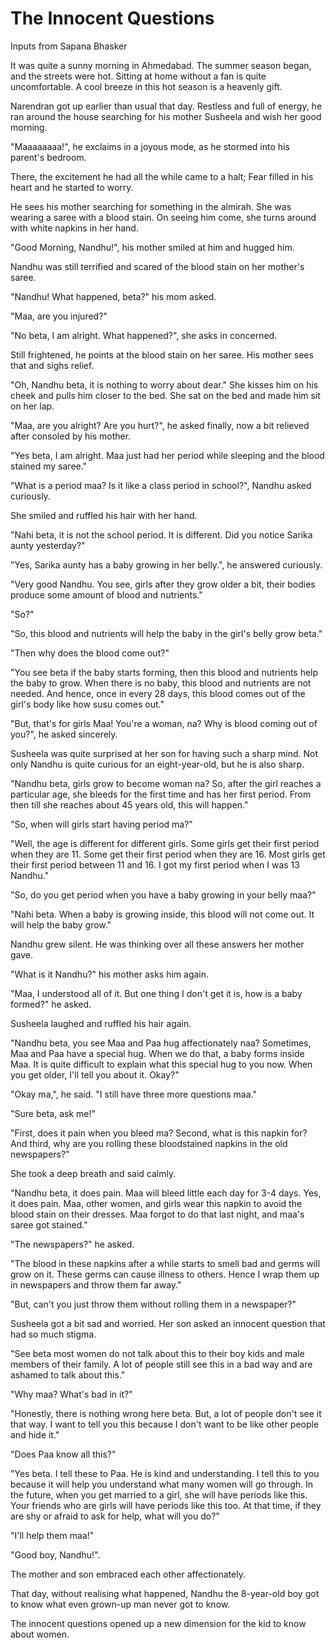 The Innocent Questions
======================

Inputs from Sapana Bhasker

It was quite a sunny morning in Ahmedabad. The summer season began, and
the streets were hot. Sitting at home without a fan is quite
uncomfortable. A cool breeze in this hot season is a heavenly gift.

Narendran got up earlier than usual that day. Restless and full of
energy, he ran around the house searching for his mother Susheela and
wish her good morning.

\"Maaaaaaaa!\", he exclaims in a joyous mode, as he stormed into his
parent\'s bedroom.

There, the excitement he had all the while came to a halt; Fear filled
in his heart and he started to worry.

He sees his mother searching for something in the almirah. She was
wearing a saree with a blood stain. On seeing him come, she turns around
with white napkins in her hand.

\"Good Morning, Nandhu!\", his mother smiled at him and hugged him.

Nandhu was still terrified and scared of the blood stain on her
mother\'s saree.

\"Nandhu! What happened, beta?\" his mom asked.

\"Maa, are you injured?\"

\"No beta, I am alright. What happened?\", she asks in concerned.

Still frightened, he points at the blood stain on her saree. His mother
sees that and sighs relief.

\"Oh, Nandhu beta, it is nothing to worry about dear.\" She kisses him
on his cheek and pulls him closer to the bed. She sat on the bed and
made him sit on her lap.

\"Maa, are you alright? Are you hurt?\", he asked finally, now a bit
relieved after consoled by his mother.

\"Yes beta, I am alright. Maa just had her period while sleeping and the
blood stained my saree.\"

\"What is a period maa? Is it like a class period in school?\", Nandhu
asked curiously.

She smiled and ruffled his hair with her hand.

\"Nahi beta, it is not the school period. It is different. Did you
notice Sarika aunty yesterday?\"

\"Yes, Sarika aunty has a baby growing in her belly.\", he answered
curiously.

\"Very good Nandhu. You see, girls after they grow older a bit, their
bodies produce some amount of blood and nutrients.\"

\"So?\"

\"So, this blood and nutrients will help the baby in the girl\'s belly
grow beta.\"

\"Then why does the blood come out?\"

\"You see beta if the baby starts forming, then this blood and nutrients
help the baby to grow. When there is no baby, this blood and nutrients
are not needed. And hence, once in every 28 days, this blood comes out
of the girl\'s body like how susu comes out.\"

\"But, that\'s for girls Maa! You\'re a woman, na? Why is blood coming
out of you?\", he asked sincerely.

Susheela was quite surprised at her son for having such a sharp mind.
Not only Nandhu is quite curious for an eight-year-old, but he is also
sharp.

\"Nandhu beta, girls grow to become woman na? So, after the girl reaches
a particular age, she bleeds for the first time and has her first
period. From then till she reaches about 45 years old, this will
happen.\"

\"So, when will girls start having period ma?\"

\"Well, the age is different for different girls. Some girls get their
first period when they are 11. Some get their first period when they are
16. Most girls get their first period between 11 and 16. I got my first
period when I was 13 Nandhu.\"

\"So, do you get period when you have a baby growing in your belly
maa?\"

\"Nahi beta. When a baby is growing inside, this blood will not come
out. It will help the baby grow.\"

Nandhu grew silent. He was thinking over all these answers her mother
gave.

\"What is it Nandhu?\" his mother asks him again.

\"Maa, I understood all of it. But one thing I don\'t get it is, how is
a baby formed?\" he asked.

Susheela laughed and ruffled his hair again.

\"Nandhu beta, you see Maa and Paa hug affectionately naa? Sometimes,
Maa and Paa have a special hug. When we do that, a baby forms inside
Maa. It is quite difficult to explain what this special hug to you now.
When you get older, I\'ll tell you about it. Okay?\"

\"Okay ma,\", he said. \"I still have three more questions maa.\"

\"Sure beta, ask me!\"

\"First, does it pain when you bleed ma? Second, what is this napkin
for? And third, why are you rolling these bloodstained napkins in the
old newspapers?\"

She took a deep breath and said calmly.

\"Nandhu beta, it does pain. Maa will bleed little each day for 3-4
days. Yes, it does pain. Maa, other women, and girls wear this napkin to
avoid the blood stain on their dresses. Maa forgot to do that last
night, and maa\'s saree got stained.\"

\"The newspapers?\" he asked.

\"The blood in these napkins after a while starts to smell bad and germs
will grow on it. These germs can cause illness to others. Hence I wrap
them up in newspapers and throw them far away.\"

\"But, can\'t you just throw them without rolling them in a newspaper?\"

Susheela got a bit sad and worried. Her son asked an innocent question
that had so much stigma.

\"See beta most women do not talk about this to their boy kids and male
members of their family. A lot of people still see this in a bad way and
are ashamed to talk about this.\"

\"Why maa? What\'s bad in it?\"

\"Honestly, there is nothing wrong here beta. But, a lot of people
don\'t see it that way. I want to tell you this because I don\'t want to
be like other people and hide it.\"

\"Does Paa know all this?\"

\"Yes beta. I tell these to Paa. He is kind and understanding. I tell
this to you because it will help you understand what many women will go
through. In the future, when you get married to a girl, she will have
periods like this. Your friends who are girls will have periods like
this too. At that time, if they are shy or afraid to ask for help, what
will you do?\"

\"I\'ll help them maa!\"

\"Good boy, Nandhu!\".

The mother and son embraced each other affectionately.

That day, without realising what happened, Nandhu the 8-year-old boy got
to know what even grown-up man never got to know.

The innocent questions opened up a new dimension for the kid to know
about women.
